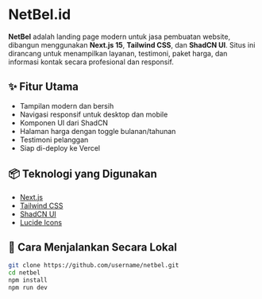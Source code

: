 # NetBel.id

**NetBel** adalah landing page modern untuk jasa pembuatan website, dibangun menggunakan **Next.js 15**, **Tailwind CSS**, dan **ShadCN UI**. Situs ini dirancang untuk menampilkan layanan, testimoni, paket harga, dan informasi kontak secara profesional dan responsif.

## ✨ Fitur Utama

- Tampilan modern dan bersih
- Navigasi responsif untuk desktop dan mobile
- Komponen UI dari ShadCN
- Halaman harga dengan toggle bulanan/tahunan
- Testimoni pelanggan
- Siap di-deploy ke Vercel

## 📦 Teknologi yang Digunakan

- [Next.js](https://nextjs.org/)
- [Tailwind CSS](https://tailwindcss.com/)
- [ShadCN UI](https://ui.shadcn.com/)
- [Lucide Icons](https://lucide.dev/)

## 🚀 Cara Menjalankan Secara Lokal

```bash
git clone https://github.com/username/netbel.git
cd netbel
npm install
npm run dev
```

